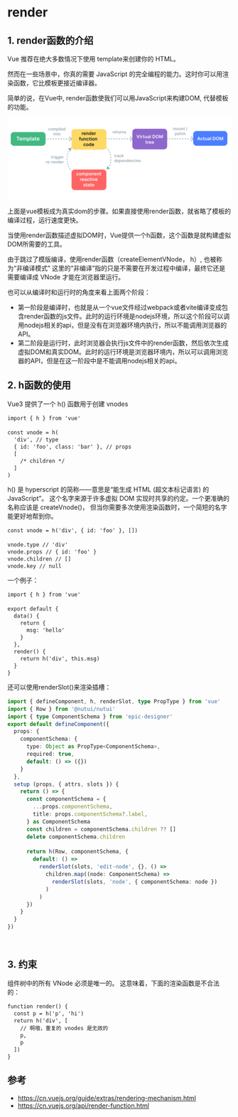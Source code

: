 # render 
## 1. render函数的介绍
Vue 推荐在绝大多数情况下使用 template来创建你的 HTML。

然而在一些场景中，你真的需要 JavaScript 的完全编程的能力。这时你可以用渲染函数，它比模板更接近编译器。

简单的说，在Vue中, render函数使我们可以用JavaScript来构建DOM, 代替模板的功能。

<img src="Vue渲染机制.png" />

上面是vue模板成为真实dom的步骤。如果直接使用render函数，就省略了模板的编译过程，运行速度更快。

当使用render函数描述虚拟DOM时，Vue提供一个h函数，这个函数是就构建虚拟DOM所需要的工具。

由于跳过了模版编译，使用render函数（createElementVNode， h）, 也被称为“非编译模式”
这里的“非编译”指的只是不需要在开发过程中编译，最终它还是需要编译成 VNode 才能在浏览器里运行。

也可以从编译时和运行时的角度来看上面两个阶段：
- 第一阶段是编译时，也就是从一个vue文件经过webpack或者vite编译变成包含render函数的js文件。此时的运行环境是nodejs环境，所以这个阶段可以调用nodejs相关的api，但是没有在浏览器环境内执行，所以不能调用浏览器的API。
- 第二阶段是运行时，此时浏览器会执行js文件中的render函数，然后依次生成虚拟DOM和真实DOM。此时的运行环境是浏览器环境内，所以可以调用浏览器的API，但是在这一阶段中是不能调用nodejs相关的api。


## 2. h函数的使用
Vue3 提供了一个 h() 函数用于创建 vnodes
```
import { h } from 'vue'

const vnode = h(
  'div', // type
  { id: 'foo', class: 'bar' }, // props
  [
    /* children */
  ]
)
```
h() 是 hyperscript 的简称——意思是“能生成 HTML (超文本标记语言) 的 JavaScript”。
这个名字来源于许多虚拟 DOM 实现时共享的约定。一个更准确的名称应该是 createVnode()，
但当你需要多次使用渲染函数时，一个简短的名字能更好地帮到你。

```
const vnode = h('div', { id: 'foo' }, [])

vnode.type // 'div'
vnode.props // { id: 'foo' }
vnode.children // []
vnode.key // null
```
一个例子：
```
import { h } from 'vue'

export default {
  data() {
    return {
      msg: 'hello'
    }
  },
  render() {
    return h('div', this.msg)
  }
}
```

还可以使用renderSlot()来渲染插槽：
```typescript
import { defineComponent, h, renderSlot, type PropType } from 'vue'
import { Row } from '@nutui/nutui'
import { type ComponentSchema } from 'epic-designer'
export default defineComponent({
  props: {
    componentSchema: {
      type: Object as PropType<ComponentSchema>,
      required: true,
      default: () => ({})
    }
  },
  setup (props, { attrs, slots }) {
    return () => {
      const componentSchema = {
        ...props.componentSchema,
        title: props.componentSchema?.label,
      } as ComponentSchema
      const children = componentSchema.children ?? []
      delete componentSchema.children

      return h(Row, componentSchema, {
        default: () =>
          renderSlot(slots, 'edit-node', {}, () =>
            children.map((node: ComponentSchema) =>
              renderSlot(slots, 'node', { componentSchema: node })
            )
          )
      })
    }
  }
})
```

<br>

## 3. 约束
组件树中的所有 VNode 必须是唯一的。
这意味着，下面的渲染函数是不合法的：
```
function render() {
  const p = h('p', 'hi')
  return h('div', [
    // 啊哦，重复的 vnodes 是无效的
    p,
    p
  ])
}
```

## 参考
- https://cn.vuejs.org/guide/extras/rendering-mechanism.html
- https://cn.vuejs.org/api/render-function.html